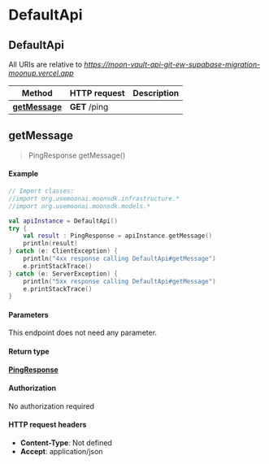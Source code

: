 # DefaultApi

## DefaultApi

All URIs are relative to _https://moon-vault-api-git-ew-supabase-migration-moonup.vercel.app_

| Method                                     | HTTP request  | Description |
| ------------------------------------------ | ------------- | ----------- |
| [**getMessage**](defaultapi.md#getMessage) | **GET** /ping |             |

## **getMessage**

> PingResponse getMessage()

#### Example

```kotlin
// Import classes:
//import org.usemoonai.moonsdk.infrastructure.*
//import org.usemoonai.moonsdk.models.*

val apiInstance = DefaultApi()
try {
    val result : PingResponse = apiInstance.getMessage()
    println(result)
} catch (e: ClientException) {
    println("4xx response calling DefaultApi#getMessage")
    e.printStackTrace()
} catch (e: ServerException) {
    println("5xx response calling DefaultApi#getMessage")
    e.printStackTrace()
}
```

#### Parameters

This endpoint does not need any parameter.

#### Return type

[**PingResponse**](pingresponse.md)

#### Authorization

No authorization required

#### HTTP request headers

* **Content-Type**: Not defined
* **Accept**: application/json
